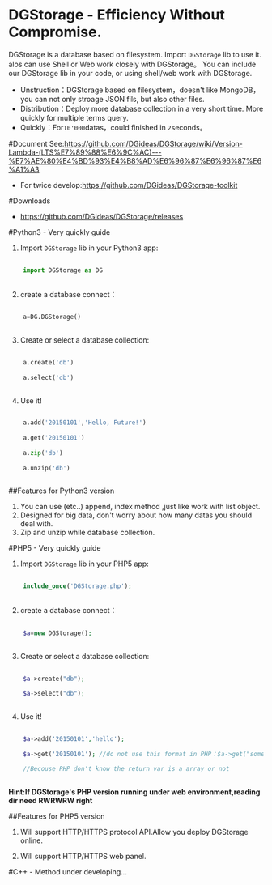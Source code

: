 # DGStorage - Efficiency Without Compromise.

DGStorage is a database based on filesystem.
Import ```DGStorage``` lib to use it. alos can use Shell or Web work closely with DGStorage。
You can include our DGStorage lib in your code, or using shell/web work with DGStorage.
+ Unstruction：DGStorage based on filesystem，doesn't like MongoDB，you can not only stroage JSON fils, but also other files.
+ Distribution：Deploy more database collection in a very short time. More quickly for multiple terms query.
+ Quickly：For<code>10'000</code>datas，could finished in <code>2</code>seconds。

#Document
See:https://github.com/DGideas/DGStorage/wiki/Version-Lambda-(LTS%E7%89%88%E6%9C%AC)---%E7%AE%80%E4%BD%93%E4%B8%AD%E6%96%87%E6%96%87%E6%A1%A3
* For twice develop:https://github.com/DGideas/DGStorage-toolkit

#Downloads
* https://github.com/DGideas/DGStorage/releases

#Python3 - Very quickly guide
1. Import ```DGStorage``` lib in your Python3 app:
```Python
    
    import DGStorage as DG
    
```
2. create a database connect：
```Python
    
    a=DG.DGStorage()
    
```
3. Create or select a database collection:
```Python
    
    a.create('db')
    
    a.select('db')
    
```
4. Use it!
```Python
    
    a.add('20150101','Hello, Future!')
    
    a.get('20150101')
    
    a.zip('db')
    
    a.unzip('db')
    
```
##Features for Python3 version
1. You can use (etc..) append, index method ,just like work with list object.
2. Designed for big data, don't worry about how many datas you should deal with.
3. Zip and unzip while database collection.

#PHP5 - Very quickly guide 
1. Import ```DGStorage``` lib in your PHP5 app:
```PHP
    
    include_once('DGStorage.php');
    
```
2. create a database connect：
```PHP
    
    $a=new DGStorage();
    
```
3. Create or select a database collection:
```PHP
    
    $a->create("db");
    
    $a->select("db");
    
```
4. Use it!
```PHP
    
    $a->add('20150101','hello');
    
    $a->get('20150101'); //do not use this format in PHP：$a->get("something")[1]
    
    //Becouse PHP don't know the return var is a array or not
    
```
**Hint:If DGStorage's PHP version running under web environment,reading dir need RWRWRW right**

##Features for PHP5 version
1. Will support HTTP/HTTPS protocol API.Allow you deploy DGStorage online.

2. Will support HTTP/HTTPS web panel.

#C++ - Method
under developing...

